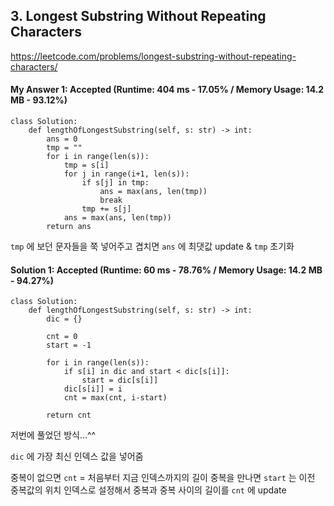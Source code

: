 ## 3. Longest Substring Without Repeating Characters
https://leetcode.com/problems/longest-substring-without-repeating-characters/

#### My Answer 1: Accepted (Runtime: 404 ms - 17.05% / Memory Usage: 14.2 MB - 93.12%)
```
class Solution:
    def lengthOfLongestSubstring(self, s: str) -> int:
        ans = 0
        tmp = ""
        for i in range(len(s)):
            tmp = s[i]
            for j in range(i+1, len(s)):
                if s[j] in tmp:
                    ans = max(ans, len(tmp))
                    break
                tmp += s[j]
            ans = max(ans, len(tmp))
        return ans
```
`tmp` 에 보던 문자들을 쭉 넣어주고 겹치면 `ans` 에 최댓값 update & `tmp` 초기화

#### Solution 1: Accepted (Runtime: 60 ms - 78.76% / Memory Usage: 14.2 MB - 94.27%)
```
class Solution:
    def lengthOfLongestSubstring(self, s: str) -> int:
        dic = {}
            
        cnt = 0
        start = -1
        
        for i in range(len(s)):
            if s[i] in dic and start < dic[s[i]]:
                start = dic[s[i]]
            dic[s[i]] = i
            cnt = max(cnt, i-start)
        
        return cnt
```
저번에 풀었던 방식...^^

`dic` 에 가장 최신 인덱스 값을 넣어줌

중복이 없으면 `cnt` = 처음부터 지금 인덱스까지의 길이
중복을 만나면 `start` 는 이전 중복값의 위치 인덱스로 설정해서
중복과 중복 사이의 길이를 `cnt` 에 update
